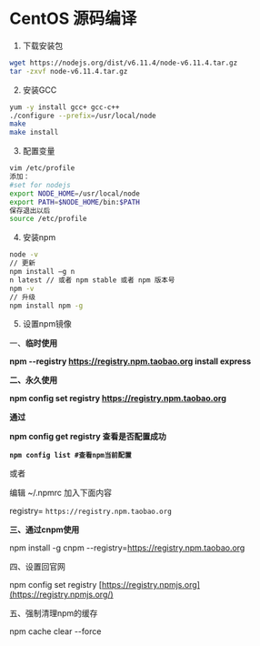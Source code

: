 # CentOS 源码编译
1. 下载安装包
```bash
wget https://nodejs.org/dist/v6.11.4/node-v6.11.4.tar.gz
tar -zxvf node-v6.11.4.tar.gz
```
2. 安装GCC
```bash
yum -y install gcc+ gcc-c++
./configure --prefix=/usr/local/node
make
make install
```
3. 配置变量
```bash
vim /etc/profile
添加：
#set for nodejs
export NODE_HOME=/usr/local/node
export PATH=$NODE_HOME/bin:$PATH
保存退出以后
source /etc/profile
```
4. 安装npm
```bash
node -v
// 更新
npm install –g n
n latest // 或者 npm stable 或者 npm 版本号
npm -v
// 升级
npm install npm -g 
```

5. 设置npm镜像

一、**临时使用**

**npm --registry https://registry.npm.taobao.org install express**

**二、永久使用**

**npm config set registry https://registry.npm.taobao.org**

**通过**

**npm config get registry 查看是否配置成功**

**`npm config list #查看npm当前配置`**

或者

编辑 ~/.npmrc 加入下面内容

registry= `https://registry.npm.taobao.org`

**三、通过cnpm使用**

npm install -g cnpm --registry=https://registry.npm.taobao.org

四、设置回官网

npm config set registry [https://registry.npmjs.org](https://registry.npmjs.org/)

五、强制清理npm的缓存

npm cache clear \--force